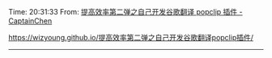 

Time: 20:31:33 
From: [提高效率第二弹之自己开发谷歌翻译 popclip 插件 - CaptainChen](https://wizyoung.github.io/提高效率第二弹之自己开发谷歌翻译popclip插件/)

https://wizyoung.github.io/提高效率第二弹之自己开发谷歌翻译popclip插件/

---